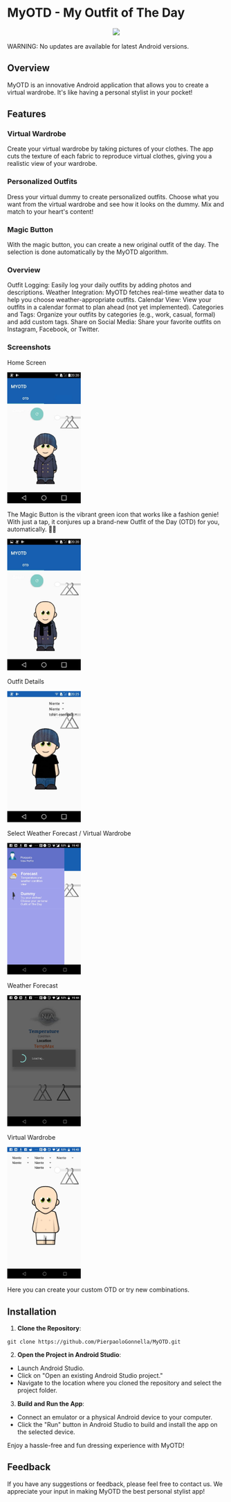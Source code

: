 # MyOTD - My Outfit of The Day

<p align="center">
<img src="app/src/main/res/mipmap-xxxhdpi/ic_launcher.png" />
</p>

WARNING: No updates are available for latest Android versions.

## Overview

MyOTD is an innovative Android application that allows you to create a virtual wardrobe. It's like having a personal stylist in your pocket!

## Features

### Virtual Wardrobe

Create your virtual wardrobe by taking pictures of your clothes. The app cuts the texture of each fabric to reproduce virtual clothes, giving you a realistic view of your wardrobe.

### Personalized Outfits

Dress your virtual dummy to create personalized outfits. Choose what you want from the virtual wardrobe and see how it looks on the dummy. Mix and match to your heart's content!

### Magic Button

With the magic button, you can create a new original outfit of the day. The selection is done automatically by the MyOTD algorithm.

### Overview
Outfit Logging: Easily log your daily outfits by adding photos and descriptions.
Weather Integration: MyOTD fetches real-time weather data to help you choose weather-appropriate outfits.
Calendar View: View your outfits in a calendar format to plan ahead (not yet implemented).
Categories and Tags: Organize your outfits by categories (e.g., work, casual, formal) and add custom tags.
Share on Social Media: Share your favorite outfits on Instagram, Facebook, or Twitter.

### Screenshots
Home Screen

<img src="MyOTD (2).jpeg" alt="Prototype of Connected Can" width="170">

The Magic Button is the vibrant green icon that works like a fashion genie! With just a tap, it conjures up a brand-new Outfit of the Day (OTD) for you, automatically. 🌟✨

<img src="MyOTD (3).jpeg" alt="Prototype of Connected Can" width="170">

Outfit Details

<img src="MyOTD (4).jpeg" alt="Prototype of Connected Can" width="170">

Select Weather Forecast / Virtual Wardrobe

<img src="MyOTD (7).jpeg" alt="Prototype of Connected Can" width="170">

Weather Forecast

<img src="MyOTD (10).jpeg" alt="Prototype of Connected Can" width="170">

Virtual Wardrobe 

<img src="MyOTD (11).jpeg" alt="Prototype of Connected Can" width="170">

Here you can create your custom OTD or try new combinations.

## Installation

1. **Clone the Repository**:

```
git clone https://github.com/PierpaoloGonnella/MyOTD.git
```


2. **Open the Project in Android Studio**:
- Launch Android Studio.
- Click on "Open an existing Android Studio project."
- Navigate to the location where you cloned the repository and select the project folder.

3. **Build and Run the App**:
- Connect an emulator or a physical Android device to your computer.
- Click the "Run" button in Android Studio to build and install the app on the selected device.

Enjoy a hassle-free and fun dressing experience with MyOTD!

## Feedback

If you have any suggestions or feedback, please feel free to contact us. We appreciate your input in making MyOTD the best personal stylist app!
